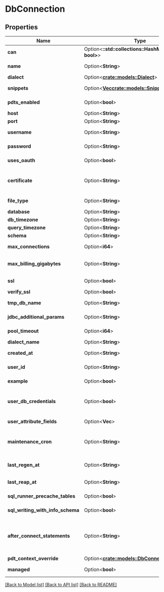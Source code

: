 # DbConnection

## Properties

Name | Type | Description | Notes
------------ | ------------- | ------------- | -------------
**can** | Option<**::std::collections::HashMap<String, bool>**> | Operations the current user is able to perform on this object | [optional][readonly]
**name** | Option<**String**> | Name of the connection. Also used as the unique identifier | [optional]
**dialect** | Option<[**crate::models::Dialect**](Dialect.md)> |  | [optional]
**snippets** | Option<[**Vec<crate::models::Snippet>**](Snippet.md)> | SQL Runner snippets for this connection | [optional][readonly]
**pdts_enabled** | Option<**bool**> | True if PDTs are enabled on this connection | [optional][readonly]
**host** | Option<**String**> | Host name/address of server | [optional]
**port** | Option<**String**> | Port number on server | [optional]
**username** | Option<**String**> | Username for server authentication | [optional]
**password** | Option<**String**> | (Write-Only) Password for server authentication | [optional]
**uses_oauth** | Option<**bool**> | Whether the connection uses OAuth for authentication. | [optional][readonly]
**certificate** | Option<**String**> | (Write-Only) Base64 encoded Certificate body for server authentication (when appropriate for dialect). | [optional]
**file_type** | Option<**String**> | (Write-Only) Certificate keyfile type - .json or .p12 | [optional]
**database** | Option<**String**> | Database name | [optional]
**db_timezone** | Option<**String**> | Time zone of database | [optional]
**query_timezone** | Option<**String**> | Timezone to use in queries | [optional]
**schema** | Option<**String**> | Scheme name | [optional]
**max_connections** | Option<**i64**> | Maximum number of concurrent connection to use | [optional]
**max_billing_gigabytes** | Option<**String**> | Maximum size of query in GBs (BigQuery only, can be a user_attribute name) | [optional]
**ssl** | Option<**bool**> | Use SSL/TLS when connecting to server | [optional]
**verify_ssl** | Option<**bool**> | Verify the SSL | [optional]
**tmp_db_name** | Option<**String**> | Name of temporary database (if used) | [optional]
**jdbc_additional_params** | Option<**String**> | Additional params to add to JDBC connection string | [optional]
**pool_timeout** | Option<**i64**> | Connection Pool Timeout, in seconds | [optional]
**dialect_name** | Option<**String**> | (Read/Write) SQL Dialect name | [optional]
**created_at** | Option<**String**> | Creation date for this connection | [optional][readonly]
**user_id** | Option<**String**> | Id of user who last modified this connection configuration | [optional][readonly]
**example** | Option<**bool**> | Is this an example connection? | [optional][readonly]
**user_db_credentials** | Option<**bool**> | (Limited access feature) Are per user db credentials enabled. Enabling will remove previously set username and password | [optional]
**user_attribute_fields** | Option<**Vec<String>**> | Fields whose values map to user attribute names | [optional]
**maintenance_cron** | Option<**String**> | Cron string specifying when maintenance such as PDT trigger checks and drops should be performed | [optional]
**last_regen_at** | Option<**String**> | Unix timestamp at start of last completed PDT trigger check process | [optional][readonly]
**last_reap_at** | Option<**String**> | Unix timestamp at start of last completed PDT reap process | [optional][readonly]
**sql_runner_precache_tables** | Option<**bool**> | Precache tables in the SQL Runner | [optional]
**sql_writing_with_info_schema** | Option<**bool**> | Fetch Information Schema For SQL Writing | [optional]
**after_connect_statements** | Option<**String**> | SQL statements (semicolon separated) to issue after connecting to the database. Requires `custom_after_connect_statements` license feature | [optional]
**pdt_context_override** | Option<[**crate::models::DbConnectionOverride**](DBConnectionOverride.md)> |  | [optional]
**managed** | Option<**bool**> | Is this connection created and managed by Looker | [optional][readonly]

[[Back to Model list]](../README.md#documentation-for-models) [[Back to API list]](../README.md#documentation-for-api-endpoints) [[Back to README]](../README.md)


